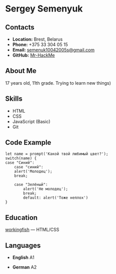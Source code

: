 # Sergey Semenyuk
## __Contacts__
- __Location:__ Brest, Belarus
- __Phone:__ +375 33 304 05 15
- __Email:__ semenuk10042005s@gmail.com
- __GitHub:__ [Mr-HackMe](https://github.com/Mr-HackMe)

## __About Me__
17 years old, 11th grade. Trying to learn new things)

## __Skills__
- HTML
- CSS
- JavaScript (Basic)
- Git

## __Code Example__
```
let name = prompt('Какой твой любимый цвет?');
switch(name) {
case "Синий":
    case "синий":
    alert('Молодец');
    break;

    case "Зелёный":
        alert('Не молодец');
        break;
        default: alert('Тоже неплох')
}

```


## __Education__ 
[workingfish](http://workingfish.tilda.ws/)  — HTML/CSS


## __Languages__
- __English__ A1

- __German__ A2




